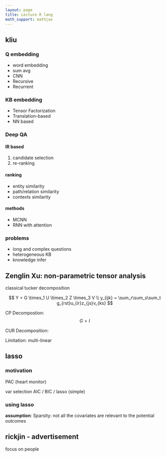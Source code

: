 ```yaml
---
layout: page
title: Lecture R lang
math_support: mathjax
---
```



## kliu

### Q embedding

- word embedding
- sum avg
- CNN
- Recursive
- Recurrent

### KB embedding

- Tensor Factorization
- Translation-based
- NN based

### Deep QA

#### IR based

1. candidate selection
2. re-ranking

#### ranking

- entity similarity
- path/relation similarity
- contexts similarity

#### methods

- MCNN
- RNN with attention

### problems

- long and complex questions
- heterogeneous KB
- knowledge infer

## Zenglin Xu: non-parametric tensor analysis

classical tucker decomposition

$$
Y = G \times_1 U \times_2 Z \times_3 V \\
y_{ijk} = \sum_r\sum_s\sum_t g_{rst}u_{ir}z_{js}v_{ks}
$$
 
CP Decompostion: $$ G = I $$

CUR Decomposition: 

Limitation: multi-linear

## lasso

### motivation

PAC (heart monitor) 

var selection AIC / BIC / lasso (simple)

### using lasso

**assumption**: Sparsity: not all the covariates are relevant to the potential outcomes

## rickjin - advertisement

focus on people























